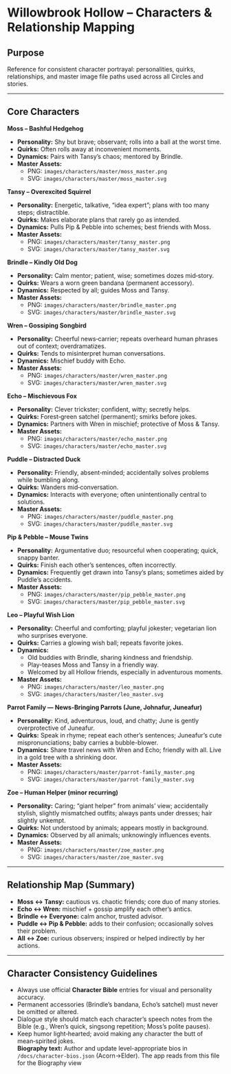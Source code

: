 # Willowbrook Hollow – Characters & Relationship Mapping

## Purpose
Reference for consistent character portrayal: personalities, quirks, relationships, and master image file paths used across all Circles and stories.

---

## Core Characters

**Moss – Bashful Hedgehog**  
- **Personality:** Shy but brave; observant; rolls into a ball at the worst time.  
- **Quirks:** Often rolls away at inconvenient moments.  
- **Dynamics:** Pairs with Tansy’s chaos; mentored by Brindle.  
- **Master Assets:**  
  - PNG: `images/characters/master/moss_master.png`  
  - SVG: `images/characters/master/moss_master.svg`

**Tansy – Overexcited Squirrel**  
- **Personality:** Energetic, talkative, “idea expert”; plans with too many steps; distractible.  
- **Quirks:** Makes elaborate plans that rarely go as intended.  
- **Dynamics:** Pulls Pip & Pebble into schemes; best friends with Moss.  
- **Master Assets:**  
  - PNG: `images/characters/master/tansy_master.png`  
  - SVG: `images/characters/master/tansy_master.svg`

**Brindle – Kindly Old Dog**  
- **Personality:** Calm mentor; patient, wise; sometimes dozes mid‑story.  
- **Quirks:** Wears a worn green bandana (permanent accessory).  
- **Dynamics:** Respected by all; guides Moss and Tansy.  
- **Master Assets:**  
  - PNG: `images/characters/master/brindle_master.png`  
  - SVG: `images/characters/master/brindle_master.svg`

**Wren – Gossiping Songbird**  
- **Personality:** Cheerful news‑carrier; repeats overheard human phrases out of context; overdramatizes.  
- **Quirks:** Tends to misinterpret human conversations.  
- **Dynamics:** Mischief buddy with Echo.  
- **Master Assets:**  
  - PNG: `images/characters/master/wren_master.png`  
  - SVG: `images/characters/master/wren_master.svg`

**Echo – Mischievous Fox**  
- **Personality:** Clever trickster; confident, witty; secretly helps.  
- **Quirks:** Forest‑green satchel (permanent); smirks before jokes.  
- **Dynamics:** Partners with Wren in mischief; protective of Moss & Tansy.  
- **Master Assets:**  
  - PNG: `images/characters/master/echo_master.png`  
  - SVG: `images/characters/master/echo_master.svg`

**Puddle – Distracted Duck**  
- **Personality:** Friendly, absent‑minded; accidentally solves problems while bumbling along.  
- **Quirks:** Wanders mid‑conversation.  
- **Dynamics:** Interacts with everyone; often unintentionally central to solutions.  
- **Master Assets:**  
  - PNG: `images/characters/master/puddle_master.png`  
  - SVG: `images/characters/master/puddle_master.svg`

**Pip & Pebble – Mouse Twins**  
- **Personality:** Argumentative duo; resourceful when cooperating; quick, snappy banter.  
- **Quirks:** Finish each other’s sentences, often incorrectly.  
- **Dynamics:** Frequently get drawn into Tansy’s plans; sometimes aided by Puddle’s accidents.  
- **Master Assets:**  
  - PNG: `images/characters/master/pip_pebble_master.png`  
  - SVG: `images/characters/master/pip_pebble_master.svg`

**Leo – Playful Wish Lion**  
- **Personality:** Cheerful and comforting; playful jokester; vegetarian lion who surprises everyone.  
- **Quirks:** Carries a glowing wish ball; repeats favorite jokes.  
- **Dynamics:** 
  - Old buddies with Brindle, sharing kindness and friendship.  
  - Play-teases Moss and Tansy in a friendly way.  
  - Welcomed by all Hollow friends, especially in adventurous moments.  
- **Master Assets:**  
  - PNG: `images/characters/master/leo_master.png`  
  - SVG: `images/characters/master/leo_master.svg`


**Parrot Family — News-Bringing Parrots (June, Johnafur, Juneafur)**  
- **Personality:** Kind, adventurous, loud, and chatty; June is gently overprotective of Juneafur.  
- **Quirks:** Speak in rhyme; repeat each other’s sentences; Juneafur’s cute mispronunciations; baby carries a bubble-blower.  
- **Dynamics:** Share travel news with Wren and Echo; friendly with all. Live in a gold tree with a shrinking door.  
- **Master Assets:**  
  - PNG: `images/characters/master/parrot-family_master.png`  
  - SVG: `images/characters/master/parrot-family_master.svg`


**Zoe – Human Helper (minor recurring)**  
- **Personality:** Caring; “giant helper” from animals’ view; accidentally stylish, slightly mismatched outfits; always pants under dresses; hair slightly unkempt.  
- **Quirks:** Not understood by animals; appears mostly in background.  
- **Dynamics:** Observed by all animals; unknowingly influences events.  
- **Master Assets:**  
  - PNG: `images/characters/master/zoe_master.png`  
  - SVG: `images/characters/master/zoe_master.svg`

---

## Relationship Map (Summary)

- **Moss ↔ Tansy:** cautious vs. chaotic friends; core duo of many stories.  
- **Echo ↔ Wren:** mischief + gossip amplify each other’s antics.  
- **Brindle ↔ Everyone:** calm anchor, trusted advisor.  
- **Puddle ↔ Pip & Pebble:** adds to their confusion; occasionally solves their problem.  
- **All ↔ Zoe:** curious observers; inspired or helped indirectly by her actions.

---

## Character Consistency Guidelines

- Always use official **Character Bible** entries for visual and personality accuracy.  
- Permanent accessories (Brindle’s bandana, Echo’s satchel) must never be omitted or altered.  
- Dialogue style should match each character’s speech notes from the Bible (e.g., Wren’s quick, singsong repetition; Moss’s polite pauses).  
- Keep humor light‑hearted; avoid making any character the butt of mean‑spirited jokes.  
**Biography text:** Author and update level-appropriate bios in `/docs/character-bios.json` (Acorn→Elder). The app reads from this file for the Biography view




